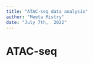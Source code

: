 ```yaml
---
title: "ATAC-seq data analysis"
author: "Meeta Mistry"
date: "July 7th,  2022"
---
```



# ATAC-seq
